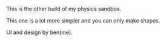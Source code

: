 This is the other build of my physics sandbox. 

This one is a lot more simpler and you can only make shapes.



UI and design by ben(me).
